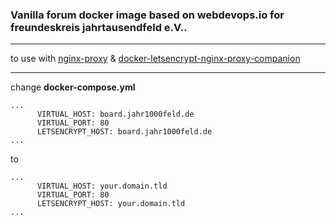 ###  Vanilla forum docker image based on webdevops.io for freundeskreis jahrtausendfeld e.V..
---

to use with  [nginx-proxy](https://github.com/nginx-proxy/nginx-proxy) & [docker-letsencrypt-nginx-proxy-companion](https://github.com/nginx-proxy/docker-letsencrypt-nginx-proxy-companion) 

---
change  **docker-compose.yml**
```
...
      VIRTUAL_HOST: board.jahr1000feld.de
      VIRTUAL_PORT: 80
      LETSENCRYPT_HOST: board.jahr1000feld.de
...
```
to
```
...
      VIRTUAL_HOST: your.domain.tld
      VIRTUAL_PORT: 80
      LETSENCRYPT_HOST: your.domain.tld
...
```

